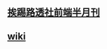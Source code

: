 <div style="margin-top: 40px;"></div>

## [挨踢路透社前端半月刊](./papers/paper.md)

## [wiki](./wiki/index.md)